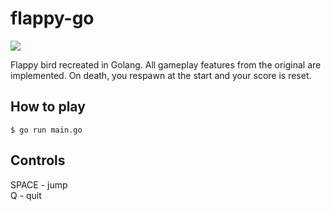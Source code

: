 # flappy-go

![](demo/flappy.gif)

Flappy bird recreated in Golang. All gameplay features from the original are implemented. On death, you respawn at the start and your score is reset.

## How to play
```
$ go run main.go
```
## Controls

SPACE - jump\
Q - quit


